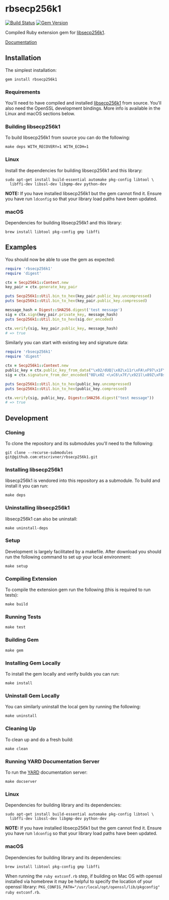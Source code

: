 # rbsecp256k1

[![Build Status](https://travis-ci.com/etscrivner/rbsecp256k1.svg?branch=master)](https://travis-ci.com/etscrivner/rbsecp256k1) [![Gem Version](https://badge.fury.io/rb/rbsecp256k1.svg)](https://badge.fury.io/rb/rbsecp256k1)

Compiled Ruby extension gem for [libsecp256k1](https://github.com/bitcoin-core/secp256k1).

[Documentation](documentation/index.md)

## Installation

The simplest installation:

```
gem install rbsecp256k1
```

### Requirements

You'll need to have compiled and installed [libsecp256k1](https://github.com/bitcoin-core/secp256k1) from source. You'll
also need the OpenSSL development bindings. More info is available in the Linux
and macOS sections below.

### Building libsecp256k1

To build libsecp256k1 from source you can do the following:

```
make deps WITH_RECOVERY=1 WITH_ECDH=1
```

### Linux

Install the dependencies for building libsecp256k1 and this library:

```
sudo apt-get install build-essential automake pkg-config libtool \
  libffi-dev libssl-dev libgmp-dev python-dev
```

**NOTE:** If you have installed libsecp256k1 but the gem cannot find it. Ensure
you have run `ldconfig` so that your library load paths have been updated.

### macOS

Dependencies for building libsecp256k1 and this library:

```
brew install libtool pkg-config gmp libffi
```

## Examples

You should now be able to use the gem as expected:

```ruby
require 'rbsecp256k1'
require 'digest'

ctx = Secp256k1::Context.new
key_pair = ctx.generate_key_pair

puts Secp256k1::Util.bin_to_hex(key_pair.public_key.uncompressed)
puts Secp256k1::Util.bin_to_hex(key_pair.public_key.compressed)

message_hash = Digest::SHA256.digest('test message')
sig = ctx.sign(key_pair.private_key, message_hash)
puts Secp256k1::Util.bin_to_hex(sig.der_encoded)

ctx.verify(sig, key_pair.public_key, message_hash)
# => true
```

Similarly you can start with existing key and signature data:

```ruby
require 'rbsecp256k1'
require 'digest'

ctx = Secp256k1::Context.new
public_key = ctx.public_key_from_data("\x02/dUQ|\x82\x11r\xFA\xF97\x1F\x95\xD1:\xBC\xE2v\xB2A]\xCB~:\xD7'\e\xBF\xEDjC\x9B")
sig = ctx.signature_from_der_encoded("0D\x02 <\xC6\x7F/\x921l\x89Z\xFBs\x89p\xEE\x18u\x8B\x92\x9D\xA6\x84\xC5Y<t\xB7\xF1\f\xEE\f\x81J\x02 \t\"\xDF]\x1D\xA7W@^\xAAokH\b\x00\xE2L\xCF\x82\xA3\x05\x1E\x00\xF9\xFC\xB19\x0F\x93|\xB1f")

puts Secp256k1::Util.bin_to_hex(public_key.uncompressed)
puts Secp256k1::Util.bin_to_hex(public_key.compressed)

ctx.verify(sig, public_key, Digest::SHA256.digest("test message"))
# => true
```

## Development

### Cloning

To clone the repository and its submodules you'll need to the following:

```
git clone --recurse-submodules git@github.com:etscrivner/rbsecp256k1.git
```

### Installing libsecp256k1

libsecp256k1 is vendored into this repository as a submodule. To build and
install it you can run:

```
make deps
```

### Uninstalling libsecp256k1

libsecp256k1 can also be uninstall:

```
make uninstall-deps
```

### Setup

Development is largely facilitated by a makefile. After download you should run
the following command to set up your local environment:

```
make setup
```

### Compiling Extension

To compile the extension gem run the following (this is required to run tests):

```
make build
```

### Running Tests

```
make test
```

### Building Gem

```
make gem
```

### Installing Gem Locally

To install the gem locally and verify builds you can run:

```
make install
```

### Uninstall Gem Locally

You can similarly uninstall the local gem by running the following:

```
make uninstall
```

### Cleaning Up

To clean up and do a fresh build:

```
make clean
```

### Running YARD Documentation Server

To run the [YARD](https://yardoc.org/) documentation server:

```
make docserver
```

### Linux

Dependencies for building library and its dependencies:

```
sudo apt-get install build-essential automake pkg-config libtool \
  libffi-dev libssl-dev libgmp-dev python-dev
```

**NOTE:** If you have installed libsecp256k1 but the gem cannot find it. Ensure
you have run `ldconfig` so that your library load paths have been updated.

### macOS

Dependencies for building library and its dependencies:

```
brew install libtool pkg-config gmp libffi
```

When running the `ruby extconf.rb` step, if building on Mac OS with openssl
installed via homebrew it may be helpful to specify the location of your openssl
library: `PKG_CONFIG_PATH="/usr/local/opt/openssl/lib/pkgconfig" ruby extconf.rb`.
